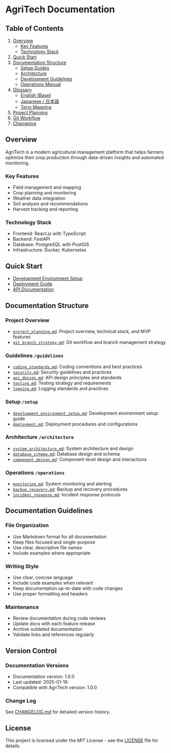 # AgriTech Documentation

## Table of Contents
1. [Overview](#overview)
   - [Key Features](#key-features)
   - [Technology Stack](#technology-stack)
2. [Quick Start](#quick-start)
3. [Documentation Structure](#documentation-structure)
   - [Setup Guides](setup/)
   - [Architecture](architecture/)
   - [Development Guidelines](guidelines/)
   - [Operations Manual](operations/)
4. [Glossary](glossary/)
   - [English (Base)](glossary/en.md)
   - [Japanese / 日本語](glossary/ja.md)
   - [Term Mapping](glossary/mapping.md)
5. [Project Planning](project_planning.md)
6. [Git Workflow](git_branch_strategy.md)
7. [Changelog](CHANGELOG.md)

## Overview

AgriTech is a modern agricultural management platform that helps farmers optimize their crop production through data-driven insights and automated monitoring.

### Key Features
- Field management and mapping
- Crop planning and monitoring
- Weather data integration
- Soil analysis and recommendations
- Harvest tracking and reporting

### Technology Stack
- Frontend: React.js with TypeScript
- Backend: FastAPI
- Database: PostgreSQL with PostGIS
- Infrastructure: Docker, Kubernetes

## Quick Start
- [Development Environment Setup](setup/development_environment_setup.md)
- [Deployment Guide](setup/deployment.md)
- [API Documentation](guidelines/api_design.md)

## Documentation Structure

### Project Overview
- [`project_planning.md`](project_planning.md): Project overview, technical stack, and MVP features
- [`git_branch_strategy.md`](git_branch_strategy.md): Git workflow and branch management strategy

### Guidelines `/guidelines`
- [`coding_standards.md`](guidelines/coding_standards.md): Coding conventions and best practices
- [`security.md`](guidelines/security.md): Security guidelines and practices
- [`api_design.md`](guidelines/api_design.md): API design principles and standards
- [`testing.md`](guidelines/testing.md): Testing strategy and requirements
- [`logging.md`](guidelines/logging.md): Logging standards and practices

### Setup `/setup`
- [`development_environment_setup.md`](setup/development_environment_setup.md): Development environment setup guide
- [`deployment.md`](setup/deployment.md): Deployment procedures and configurations

### Architecture `/architecture`
- [`system_architecture.md`](architecture/system_architecture.md): System architecture and design
- [`database_schema.md`](architecture/database_schema.md): Database design and schema
- [`component_design.md`](architecture/component_design.md): Component-level design and interactions

### Operations `/operations`
- [`monitoring.md`](operations/monitoring.md): System monitoring and alerting
- [`backup_recovery.md`](operations/backup_recovery.md): Backup and recovery procedures
- [`incident_response.md`](operations/incident_response.md): Incident response protocols

## Documentation Guidelines

### File Organization
- Use Markdown format for all documentation
- Keep files focused and single-purpose
- Use clear, descriptive file names
- Include examples where appropriate

### Writing Style
- Use clear, concise language
- Include code examples when relevant
- Keep documentation up-to-date with code changes
- Use proper formatting and headers

### Maintenance
- Review documentation during code reviews
- Update docs with each feature release
- Archive outdated documentation
- Validate links and references regularly

## Version Control

### Documentation Versions
- Documentation version: 1.0.0
- Last updated: 2025-01-18
- Compatible with AgriTech version: 1.0.0

### Change Log
See [CHANGELOG.md](CHANGELOG.md) for detailed version history.

## License
This project is licensed under the MIT License - see the [LICENSE](LICENSE) file for details.
